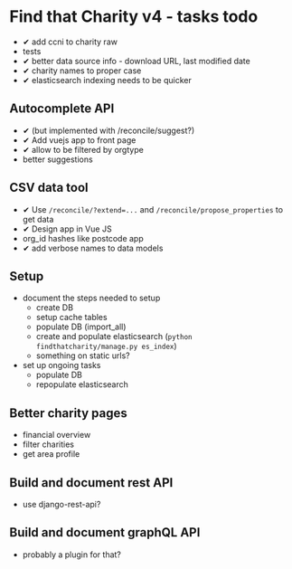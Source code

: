 # Find that Charity v4 - tasks todo

- ✔ add ccni to charity raw
- tests
- ✔ better data source info - download URL, last modified date
- ✔ charity names to proper case
- ✔ elasticsearch indexing needs to be quicker

## Autocomplete API

- ✔ (but implemented with /reconcile/suggest?)
- ✔ Add vuejs app to front page
- ✔ allow to be filtered by orgtype
- better suggestions

## CSV data tool

- ✔ Use `/reconcile/?extend=...` and `/reconcile/propose_properties` to get data
- ✔ Design app in Vue JS
- org_id hashes like postcode app
- ✔ add verbose names to data models

## Setup

- document the steps needed to setup
    - create DB
    - setup cache tables
    - populate DB (import_all)
    - create and populate elasticsearch (`python findthatcharity/manage.py es_index`)
    - something on static urls?
- set up ongoing tasks
    - populate DB
    - repopulate elasticsearch

## Better charity pages

- financial overview
- filter charities
- get area profile

## Build and document rest API

- use django-rest-api?

## Build and document graphQL API

- probably a plugin for that?
